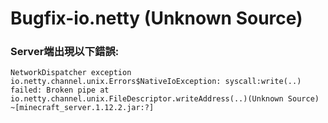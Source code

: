 # Bugfix-io.netty (Unknown Source)
### Server端出現以下錯誤:
`NetworkDispatcher exception io.netty.channel.unix.Errors$NativeIoException: syscall:write(..) failed: Broken pipe at io.netty.channel.unix.FileDescriptor.writeAddress(..)(Unknown Source) ~[minecraft_server.1.12.2.jar:?]`
